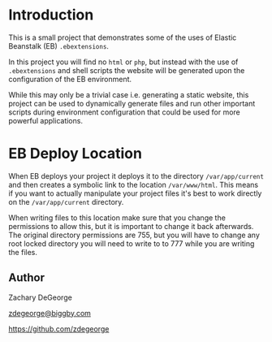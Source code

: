 # Introduction

This is a small project that demonstrates some of the uses of Elastic Beanstalk (EB) `.ebextensions`.

In this project you will find no `html` or `php`, but instead with the use of `.ebextensions` and shell scripts the website will be generated upon the configuration of the EB environment.

While this may only be a trivial case i.e. generating a static website, this project can be used to dynamically generate files and run other important scripts during environment configuration that could be used for more powerful applications.

# EB Deploy Location

When EB deploys your project it deploys it to the directory `/var/app/current` and then creates a symbolic link to the location `/var/www/html`. This means if you want to actually manipulate your project files it's best to work directly on the `/var/app/current` directory.

When writing files to this location make sure that you change the permissions to allow this, but it is important to change it back afterwards. The original directory permissions are 755, but you will have to change any root locked directory you will need to write to to 777 while you are writing the files.

## Author

Zachary DeGeorge

zdegeorge@biggby.com

https://github.com/zdegeorge
